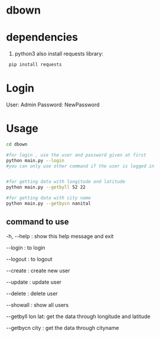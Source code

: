 # dbown

# dependencies
1. python3
also install requests library:
```bash
 pip install requests
```

# Login
User: Admin
Password: NewPassword

# Usage
```bash
cd dbown

#for login , use the user and password given at first
python main.py --login
#you can only use other command if the user is logged in


#for getting data with longitude and latitude
python main.py --getbyll 52 22

#for getting data with city name
python main.py --getbycn nanital
```
## command to use
-h, --help         : show this help message and exit

--login          : to login

--logout         :  to logout

--create         : create new user

--update         : update user

--delete         : delete user

--showall        :  show all users

--getbyll lon lat:  get the data through longitude and latitude

--getbycn city   :  get the data through cityname
